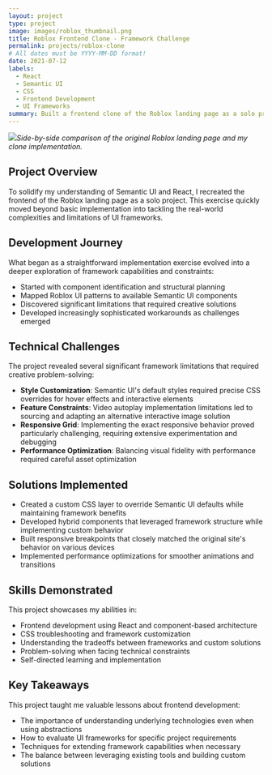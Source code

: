 ```yaml
---
layout: project
type: project
image: images/roblox_thumbnail.png
title: Roblox Frontend Clone - Framework Challenge
permalink: projects/roblox-clone
# All dates must be YYYY-MM-DD format!
date: 2021-07-12
labels:
  - React
  - Semantic UI
  - CSS
  - Frontend Development
  - UI Frameworks
summary: Built a frontend clone of the Roblox landing page as a solo project to strengthen React and Semantic UI skills. What started as simple implementation evolved into a deep dive into framework limitations, requiring creative workarounds for styling customization and responsive design challenges.
---
```


<img class="ui rounded image" src="../images/roblox_comparison.png">*Side-by-side comparison of the original Roblox landing page and my clone implementation.*

## Project Overview

To solidify my understanding of Semantic UI and React, I recreated the frontend of the Roblox landing page as a solo project. This exercise quickly moved beyond basic implementation into tackling the real-world complexities and limitations of UI frameworks.

## Development Journey

What began as a straightforward implementation exercise evolved into a deeper exploration of framework capabilities and constraints:
- Started with component identification and structural planning
- Mapped Roblox UI patterns to available Semantic UI components
- Discovered significant limitations that required creative solutions
- Developed increasingly sophisticated workarounds as challenges emerged

## Technical Challenges

The project revealed several significant framework limitations that required creative problem-solving:
- **Style Customization**: Semantic UI's default styles required precise CSS overrides for hover effects and interactive elements
- **Feature Constraints**: Video autoplay implementation limitations led to sourcing and adapting an alternative interactive image solution
- **Responsive Grid**: Implementing the exact responsive behavior proved particularly challenging, requiring extensive experimentation and debugging
- **Performance Optimization**: Balancing visual fidelity with performance required careful asset optimization

## Solutions Implemented

- Created a custom CSS layer to override Semantic UI defaults while maintaining framework benefits
- Developed hybrid components that leveraged framework structure while implementing custom behavior
- Built responsive breakpoints that closely matched the original site's behavior on various devices
- Implemented performance optimizations for smoother animations and transitions

## Skills Demonstrated

This project showcases my abilities in:
- Frontend development using React and component-based architecture
- CSS troubleshooting and framework customization
- Understanding the tradeoffs between frameworks and custom solutions
- Problem-solving when facing technical constraints
- Self-directed learning and implementation

## Key Takeaways

This project taught me valuable lessons about frontend development:
- The importance of understanding underlying technologies even when using abstractions
- How to evaluate UI frameworks for specific project requirements
- Techniques for extending framework capabilities when necessary
- The balance between leveraging existing tools and building custom solutions